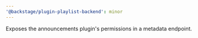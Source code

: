 ```yaml
---
'@backstage/plugin-playlist-backend': minor
---
```


Exposes the announcements plugin's permissions in a metadata endpoint.
